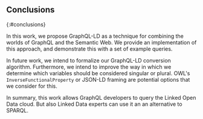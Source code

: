 ## Conclusions
{:#conclusions}

In this work, we propose GraphQL-LD as a technique for combining the worlds of GraphQL and the Semantic Web.
We provide an implementation of this approach, and demonstrate this with a set of example queries.

In future work, we intend to formalize our GraphQL-LD conversion algorithm.
Furthermore, we intend to improve the way in which we determine which variables
should be considered singular or plural.
OWL's `InverseFunctionalProperty` or JSON-LD framing are potential options that we consider for this.

In summary, this work allows GraphQL developers to query the Linked Open Data cloud.
But also Linked Data experts can use it an an alternative to SPARQL.
